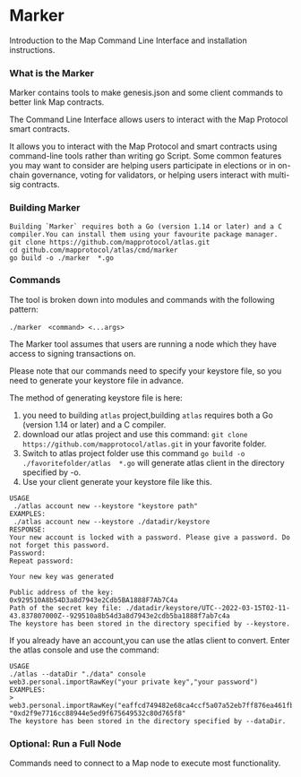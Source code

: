 # Marker

Introduction to the Map Command Line Interface and installation instructions.

### What is the Marker

Marker contains tools to make genesis.json and some client commands to better link Map contracts.

The Command Line Interface allows users to interact with the Map Protocol smart contracts.

It allows you to interact with the Map Protocol and smart contracts using command-line tools rather than writing go Script. Some common features you may want to consider are helping users participate in elections or in on-chain governance, voting for validators, or helping users interact with multi-sig contracts.

### Building Marker

```shell
Building `Marker` requires both a Go (version 1.14 or later) and a C compiler.You can install them using your favourite package manager.
git clone https://github.com/mapprotocol/atlas.git
cd github.com/mapprotocol/atlas/cmd/marker
go build -o ./marker  *.go
```

### Commands

The tool is broken down into modules and commands with the following pattern:

```shell
./marker　<command> <...args> 
```

The Marker tool assumes that users are running a node which they have access to signing transactions on.

Please note that our commands need to specify your keystore file, so you need to generate your keystore file in advance.

The method of generating keystore file is here:

1. you need to building `atlas` project,building `atlas` requires both a Go (version 1.14 or later) and a C compiler.
2. download our atlas project and use this command: `git clone https://github.com/mapprotocol/atlas.git` in your favorite folder.
3. Switch to atlas project folder use this command `go build -o ./favoritefolder/atlas  *.go` will generate atlas client in the directory  specified by -o.
4. Use your client generate your keystore file like this.

```shell
USAGE
 ./atlas account new --keystore "keystore path"
EXAMPLES:
 ./atlas account new --keystore ./datadir/keystore
RESPONSE:
Your new account is locked with a password. Please give a password. Do not forget this password.
Password:
Repeat password:

Your new key was generated

Public address of the key:   0x929510A8b54D3a8d7943e2Cdb5BA1888F7Ab7C4a
Path of the secret key file: ./datadir/keystore/UTC--2022-03-15T02-11-43.837807000Z--929510a8b54d3a8d7943e2cdb5ba1888f7ab7c4a
The keystore has been stored in the directory specified by --keystore.
```

If you already have an account,you can use the atlas client to convert. Enter the atlas console and use the command:

```shell
USAGE
./atlas --dataDir "./data" console
web3.personal.importRawKey("your private key","your password")
EXAMPLES:
> web3.personal.importRawKey("eaffcd749482e68ca4ccf5a07a52eb7ff876ea461fbab642b2b57bcb33edb280","linjing")
"0xd2f9e7716cc88944e5ed9f675649532c80d765f8"
The keystore has been stored in the directory specified by --dataDir.
```

### Optional: Run a Full Node

Commands need to connect to a Map node to execute most functionality.
